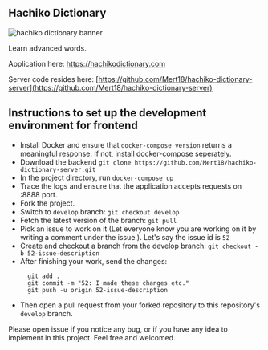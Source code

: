 ## Hachiko Dictionary


![hachiko dictionary banner](https://github.com/Mert18/hachiko-dictionary/assets/40024436/b4b0b586-a924-4b1f-a966-b2812c3ac749)

Learn advanced words.

Application here: https://hachikodictionary.com

Server code resides here: [https://github.com/Mert18/hachiko-dictionary-server](https://github.com/Mert18/hachiko-dictionary-server)

## Instructions to set up the development environment for frontend
- Install Docker and ensure that `docker-compose version` returns a meaningful response. If not, install docker-compose seperately.
- Download the backend `git clone https://github.com/Mert18/hachiko-dictionary-server.git`
- In the project directory, run `docker-compose up`
- Trace the logs and ensure that the application accepts requests on :8888 port.
- Fork the project.
- Switch to `develop` branch: `git checkout develop`
- Fetch the latest version of the branch: `git pull`
- Pick an issue to work on it (Let everyone know you are working on it by writing a comment under the issue.). Let's say the issue id is `52`
- Create and checkout a branch from the develop branch: `git checkout -b 52-issue-description`
- After finishing your work, send the changes:
  ```
    git add .
    git commit -m "52: I made these changes etc."
    git push -u origin 52-issue-description
  ```
- Then open a pull request from your forked repository to this repository's `develop` branch.


Please open issue if you notice any bug, or if you have any idea to implement in this project. Feel free and welcomed.

